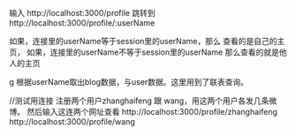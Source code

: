 
输入
http://localhost:3000/profile
跳转到
http://localhost:3000/profile/:userName


如果，连接里的userName等于session里的userName，那么 查看的是自己的主页，
如果，连接里的userName不等于session里的userName 那么查看的就是他人的主页

g
根据userName取出blog数据，与user数据。这里用到了联表查询。


//测试用连接
注册两个用户zhanghaifeng 跟 wang，用这两个用户各发几条微博。
然后输入这连两个网址查看
http://localhost:3000/profile/zhanghaifeng
http://localhost:3000/profile/wang

